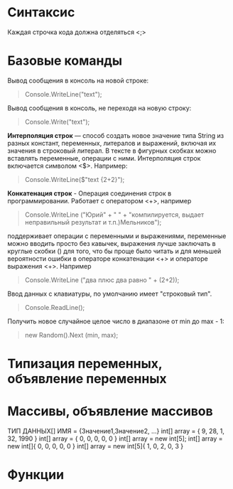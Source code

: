 # Синтаксис #

Каждая строчка кода должна отделяться <;>

# Базовые команды #

Вывод сообщения в консоль на новой строке:

>Console.WriteLine("text");

Вывод сообщения в консоль, не переходя на новую строку:

>Console.Write("text");

**Интерполяция строк** — способ создать новое значение типа String из разных констант, переменных, литералов и выражений, включая их значения в строковый литерал. 
В тексте в фигурных скобках можно вставлять переменные, операции с ними. Интерполяция строк включается символом <$>. Например:

>Console.WriteLine($"text {2+2}");

**Конкатенация строк** - Операция соединения строк в программировании. Работает с оператором <+>, например

>Console.WriteLine ("Юрий" + " " + "компилируется, выдает неправильный результат и т.п.)Мельников");

поддерживает операции с переменными и выражениями, переменные можно вводить просто без кавычек, выражения лучше заключать в круглые скобки () для того, что бы проще было читать и для меньшей вероятности ошибки в операторе конкатенации <+> и операторе выражения <+>. Например

>Console.WriteLine ("два плюс два равно " + (2+2));

Ввод данных с клавиатуры, по умолчанию имеет "строковый тип".

>Console.ReadLine();

Получить новое случайное целое число в диапазоне от min до max - 1:

>new Random().Next (min, max);

# Типизация переменных, объявление переменных #

# Массивы, объявление массивов #

ТИП ДАННЫХ[] ИМЯ = {Значение1,Значение2, ...}
int[] array = { 9, 28, 1, 32, 1990 }
int[] array = { 0, 0, 0, 0, 0 }
int[] array = new int[5];
int[] array = new int[]{ 0, 0, 0, 0, 0 }
int[] array = new int[5]{ 1, 0, 2, 0, 3 }

# Функции #